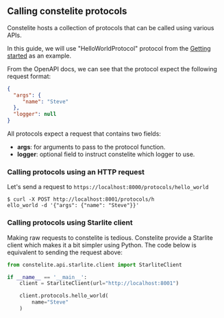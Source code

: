 ## Calling constelite protocols

Constelite hosts a collection of protocols that can be called using various APIs.

In this guide, we will use "HelloWorldProtocol" protocol from the [Getting started](../index.md) as an example.

From the OpenAPI docs, we can see that the protocol expect the following request format:

```json
{
  "args": {
     "name": "Steve"
  },
  "logger": null
}
```

All protocols expect a request that contains two fields:

* **args**: for arguments to pass to the protocol function.
* **logger**: optional field to instruct constelite which logger to use.

### Calling protocols using an HTTP request

Let's send a request to `https://localhost:8000/protocols/hello_world`

```console
$ curl -X POST http://localhost:8001/protocols/h
ello_world -d '{"args": {"name": "Steve"}}'
```


### Calling protocols using Starlite client

Making raw requests to constelite is tedious. Constelite provide a Starlite client which makes it a bit simpler using Python. The code below is equivalent to sending the request above:

```py
from constelite.api.starlite.client import StarliteClient

if __name__ == '__main__':
    client = StarliteClient(url="http://localhost:8001")

    client.protocols.hello_world(
        name="Steve"
    )
```